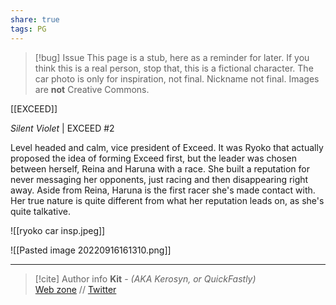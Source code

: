 ```yaml
---
share: true
tags: PG
---
```

> [!bug] Issue
> This page is a stub, here as a reminder for later. If you think this is a real person, stop that, this is a fictional character. The car photo is only for inspiration, not final. Nickname not final. Images are **not** Creative Commons.

[[EXCEED]]

*Silent Violet* | EXCEED #2

Level headed and calm, vice president of Exceed. It was Ryoko that actually proposed the idea of forming Exceed first, but the leader was chosen between herself, Reina and Haruna with a race. She built a reputation for never messaging her opponents, just racing and then disappearing right away. Aside from Reina, Haruna is the first racer she's made contact with. Her true nature is quite different from what her reputation leads on, as she's quite talkative.

![[ryoko car insp.jpeg]]

![[Pasted image 20220916161310.png]]

-----
> [!cite] Author info
> **Kit** - *(AKA Kerosyn, or QuickFastly)*\
> [Web zone](https://kitabe.link) // [Twitter](https://twitter.com/Kerosyn_)